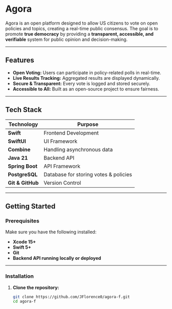 # Agora

Agora is an open platform designed to allow US citizens to vote on open policies and topics, creating a real-time public consensus. The goal is to promote **true democracy** by providing a **transparent, accessible, and verifiable** system for public opinion and decision-making.

---

## Features
- **Open Voting:** Users can participate in policy-related polls in real-time.
- **Live Results Tracking:** Aggregated results are displayed dynamically.
- **Secure & Transparent:** Every vote is logged and stored securely.
- **Accessible to All:** Built as an open-source project to ensure fairness.

---

## Tech Stack
| Technology  | Purpose |
|-------------|---------|
| **Swift** | Frontend Development |
| **SwiftUI** | UI Framework |
| **Combine** | Handling asynchronous data |
| **Java 21** | Backend API |
| **Spring Boot** | API Framework |
| **PostgreSQL** | Database for storing votes & policies |
| **Git & GitHub** | Version Control |

---

## Getting Started

### Prerequisites
Make sure you have the following installed:
- **Xcode 15+**
- **Swift 5+**
- **Git**
- **Backend API running locally or deployed**

---

### Installation
1. **Clone the repository:**
   ```sh
   git clone https://github.com/JFlorence0/agora-f.git
   cd agora-f


